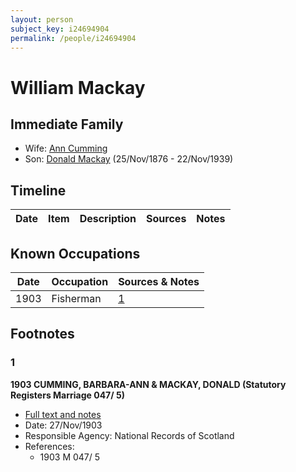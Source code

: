 ```yaml
---
layout: person
subject_key: i24694904
permalink: /people/i24694904
---
```


# William Mackay

## Immediate Family

* Wife: [Ann Cumming](./@5075008@-ann-cumming-b-d.md)
* Son: [Donald Mackay](./@58341424@-donald-mackay-b1876-11-25-d1939-11-22.md) (25/Nov/1876 - 22/Nov/1939)

## Timeline

Date | Item | Description | Sources | Notes
---|---|---|---|---

## Known Occupations

Date | Occupation | Sources & Notes
---|---|---
1903 | Fisherman | [1](#1)

## Footnotes

### 1

**1903 CUMMING, BARBARA-ANN & MACKAY, DONALD (Statutory Registers Marriage 047/ 5)**

* [Full text and notes](../sources/@82632571@-1903-cumming,-barbara-ann-&-mackay,-donald-statutory-registers-marriage-047-5-.md)
* Date: 27/Nov/1903
* Responsible Agency: National Records of Scotland
* References: 
  * 1903 M 047/ 5


